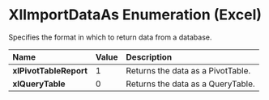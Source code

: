 
# XlImportDataAs Enumeration (Excel)

Specifies the format in which to return data from a database.



|**Name**|**Value**|**Description**|
|:-----|:-----|:-----|
| **xlPivotTableReport**|1|Returns the data as a PivotTable.|
| **xlQueryTable**|0|Returns the data as a QueryTable.|
